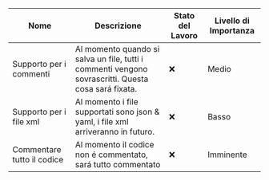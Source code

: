 |       Nome     |           Descrizione            | Stato del Lavoro | Livello di Importanza |
|----------------|----------------------------------|-----------|------------|
| Supporto per i commenti | Al momento quando si salva un file, tutti i commenti vengono sovrascritti. Questa cosa sará fixata. | ❌ | Medio |
| Supporto per i file xml | Al momento i file supportati sono json & yaml, i file xml arriveranno in futuro. | ❌ | Basso |
| Commentare tutto il codice | Al momento il codice non é commentato, sará tutto commentato | ❌ | Imminente |
